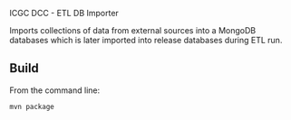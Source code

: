 ICGC DCC - ETL DB Importer

Imports collections of data from external sources into a MongoDB databases which is later imported into release databases during ETL run.


Build
---

From the command line:

	mvn package

